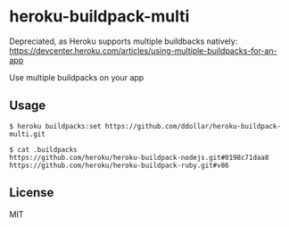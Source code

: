 # heroku-buildpack-multi

Depreciated, as Heroku supports multiple buildbacks natively: https://devcenter.heroku.com/articles/using-multiple-buildpacks-for-an-app

Use multiple buildpacks on your app

## Usage

    $ heroku buildpacks:set https://github.com/ddollar/heroku-buildpack-multi.git

    $ cat .buildpacks
    https://github.com/heroku/heroku-buildpack-nodejs.git#0198c71daa8
    https://github.com/heroku/heroku-buildpack-ruby.git#v86

## License

MIT
